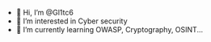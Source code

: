 - 👋 Hi, I’m @Gl1tc6
- 👀 I’m interested in Cyber security
- 🌱 I’m currently learning OWASP, Cryptography, OSINT...

<!---
Gl1tc6/Gl1tc6 is a ✨ special ✨ repository because its `README.md` (this file) appears on your GitHub profile.
You can click the Preview link to take a look at your changes.
--->

